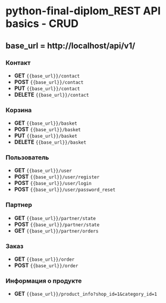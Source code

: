 # python-final-diplom_REST API basics - CRUD
## base_url = http://localhost/api/v1/
### Контакт

- **GET** `{{base_url}}/contact`
- **POST** `{{base_url}}/contact`
- **PUT** `{{base_url}}/contact`
- **DELETE** `{{base_url}}/contact`

### Корзина

- **GET** `{{base_url}}/basket`
- **POST** `{{base_url}}/basket`
- **PUT** `{{base_url}}/basket`
- **DELETE** `{{base_url}}/basket`

### Пользователь

- **GET** `{{base_url}}/user`
- **POST** `{{base_url}}/user/register`
- **POST** `{{base_url}}/user/login`
- **POST** `{{base_url}}/user/password_reset`

### Партнер

- **GET** `{{base_url}}/partner/state`
- **POST** `{{base_url}}/partner/state`
- **GET** `{{base_url}}/partner/orders`

### Заказ

- **GET** `{{base_url}}/order`
- **POST** `{{base_url}}/order`

### Информация о продукте

- **GET** `{{base_url}}/product_info?shop_id=1&category_id=1`